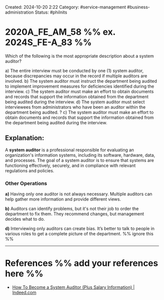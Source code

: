 Created: 2024-10-20 2:22
Category: #service-management #business-administration 
Status: #philnits 



# 2020A_FE_AM_58 %% ex. 2024S_FE-A_83 %%

Which of the following is the most appropriate description about a system auditor?

a) The entire interview must be conducted by one (1) system auditor, because discrepancies may occur in the record if multiple auditors are involved.
b) The system auditor must instruct the department being audited to implement improvement measures for deficiencies identified during the interview.
c) The system auditor must make an effort to obtain documents and records that support the information obtained from the department being audited during the interview.
d) The system auditor must select interviewees from administrators who have been an auditor within the department being audited.
?
c) The system auditor must make an effort to obtain documents and records that support the information obtained from the department being audited during the interview.
## **Explanation:**

A **system auditor** is a professional responsible for evaluating an organization's information systems, including its software, hardware, data, and processes. The goal of a system auditor is to ensure that systems are functioning effectively, securely, and in compliance with relevant regulations and policies.
### Other Operations

 **a)** Having only one auditor is not always necessary. Multiple auditors can help gather more information and provide different views.

**b)** Auditors can identify problems, but it's not their job to order the department to fix them. They recommend changes, but management decides what to do.

**d)** Interviewing only auditors can create bias. It’s better to talk to people in various roles to get a complete picture of the department.
%% ignore this %%

---




# References %% add your references here %%
- [How To Become a System Auditor (Plus Salary Information) | Indeed.com](https://www.indeed.com/career-advice/finding-a-job/how-to-become-system-auditor)